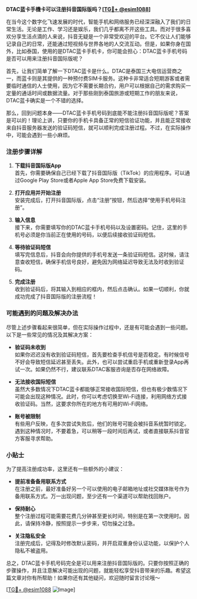 **DTAC蓝卡手機卡可以注册抖音国际版吗？[[TG💪+ @esim1088](https://t.me/s/esim1088)]**

在当今这个数字化飞速发展的时代，智能手机和网络服务已经深深融入了我们的日常生活。无论是工作、学习还是娱乐，我们几乎都离不开这些工具。而对于很多喜欢分享生活点滴的人来说，抖音无疑是一个非常受欢迎的平台。它不仅让人们能够记录自己的日常，还能通过短视频与世界各地的人交流互动。但是，如果你身在国外，比如泰国，使用的是DTAC蓝卡手机卡，你可能会担心：DTAC蓝卡手机号码是否可以用来注册抖音国际版呢？

首先，让我们简单了解一下DTAC蓝卡是什么。DTAC是泰国三大电信运营商之一，而蓝卡则是其提供的一种预付费SIM卡服务。这种卡非常适合短期游客或者需要临时通信的人士使用，因为它不需要长期合约，用户可以根据自己的需求购买一定量的通话时间或数据流量。对于那些刚到泰国旅游或短期工作的朋友来说，DTAC蓝卡确实是一个不错的选择。

那么，回到问题本身——DTAC蓝卡手机号码到底能不能注册抖音国际版呢？答案是可以的！理论上讲，只要你的手机卡具备正常的短信验证功能，并且能正常接收来自抖音服务器发送的验证码短信，就可以顺利完成注册过程。不过，在实际操作中，可能会遇到一些小麻烦。

### 注册步骤详解

1. **下载抖音国际版App**  
   首先，你需要确保自己已经下载了抖音国际版（TikTok）的应用程序。可以通过Google Play Store或者Apple App Store免费下载安装。

2. **打开应用并开始注册**  
   安装完成后，打开抖音国际版，点击“注册”按钮，然后选择“使用手机号码注册”。

3. **输入信息**  
   接下来，你需要填写你的DTAC蓝卡手机号码以及设置密码。记住，这里的手机号必须是你当前正在使用的号码，以便后续接收验证码短信。

4. **等待验证码短信**  
   填写完信息后，抖音会向你提供的手机号发送一条验证码短信。这时候，请注意查收短信，确保手机信号良好，避免因为网络延迟导致无法及时收到验证码。

5. **完成注册**  
   收到验证码后，将其输入到相应的框内，然后点击确认。如果一切顺利，你就成功完成了抖音国际版的注册流程！

### 可能遇到的问题及解决办法

尽管上述步骤看起来很简单，但在实际操作过程中，还是有可能会遇到一些问题。以下是一些常见的情况及其解决方案：

- **验证码未收到**  
  如果你迟迟没有收到验证码短信，首先要检查手机信号是否稳定。有时候信号不好会导致短信延迟甚至丢失。此外，也可以尝试重启手机或重新登录App再试一次。如果仍然不行，建议联系DTAC客服咨询是否存在网络故障。

- **无法接收国际短信**  
  虽然大多数情况下DTAC蓝卡都能够正常接收国际短信，但也有极少数情况下可能会出现这种情况。此时，你可以考虑切换至Wi-Fi连接，利用网络方式接收验证码。当然，这要求你所在的地方有可用的Wi-Fi网络。

- **账号被限制**  
  有些用户反映，在多次尝试失败后，他们的账号可能会被抖音系统暂时锁定。遇到这种情况时，不要着急，可以稍等一段时间后再试，或者直接联系抖音官方客服寻求帮助。

### 小贴士

为了提高注册成功率，这里还有一些额外的小建议：

- **提前准备备用联系方式**  
  在注册之前，最好准备好另一个可以使用的电子邮箱地址或社交媒体账号作为备用联系方式。万一出现问题，至少还有一个渠道可以帮助找回账户。

- **保持耐心**  
  整个注册过程可能需要花费几分钟甚至更长时间，特别是在第一次使用时。因此，请保持冷静，按照提示一步步来，切勿操之过急。

- **关注隐私安全**  
  注册完成后，记得及时修改默认密码，并开启双重身份认证功能，以保护个人隐私不被盗用。

总之，DTAC蓝卡手机号码完全是可以用来注册抖音国际版的。只要你按照正确的步骤操作，并且注意解决可能出现的问题，就能轻松享受抖音带来的乐趣。希望这篇文章对你有所帮助！如果你还有其他疑问，欢迎随时留言讨论哦～

[[TG💪+ @esim1088](https://t.me/s/esim1088) ![Image](https://i.postimg.cc/4NQfJmqS/Snipaste-2025-05-13-00-14-12.png)]
